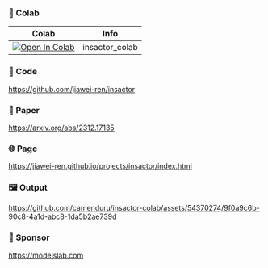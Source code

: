 
### 🦒 Colab

| Colab | Info
| --- | --- |
[![Open In Colab](https://colab.research.google.com/assets/colab-badge.svg)](https://colab.research.google.com/github/camenduru/insactor-colab/blob/main/insactor_colab.ipynb) | insactor_colab

### 🧬 Code
https://github.com/jiawei-ren/insactor

### 📄 Paper
https://arxiv.org/abs/2312.17135

### 🌐 Page
https://jiawei-ren.github.io/projects/insactor/index.html

### 🖼 Output

https://github.com/camenduru/insactor-colab/assets/54370274/9f0a9c6b-90c8-4a1d-abc8-1da5b2ae739d

### 🏢 Sponsor
https://modelslab.com
